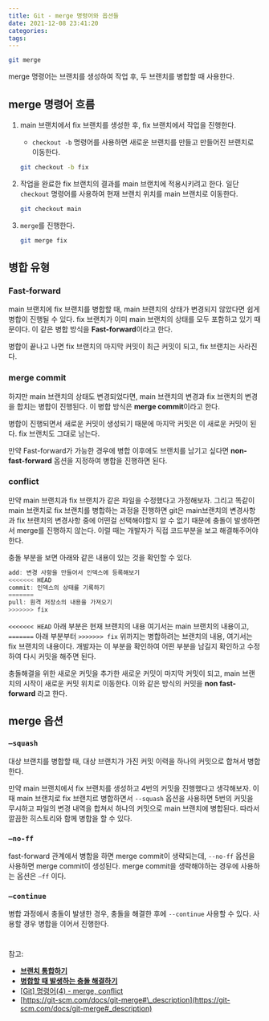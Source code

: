```yaml
---
title: Git - merge 명령어와 옵션들
date: 2021-12-08 23:41:20
categories:
tags:
---
```


```bash
git merge
```

merge 명령어는 브랜치를 생성하여 작업 후, 두 브랜치를 병합할 때 사용한다.

#####

## merge 명령어 흐름

1. main 브랜치에서 fix 브랜치를 생성한 후, fix 브랜치에서 작업을 진행한다.

   - `checkout -b` 명령어를 사용하면 새로운 브랜치를 만들고 만들어진 브랜치로 이동한다.

   ```bash
   git checkout -b fix
   ```

2. 작업을 완료한 fix 브랜치의 결과를 main 브랜치에 적용시키려고 한다. 일단 `checkout` 명령어를 사용하여 현재 브랜치 위치를 main 브랜치로 이동한다.

   ```bash
   git checkout main
   ```

3. `merge`를 진행한다.

   ```bash
   git merge fix
   ```

#####

## 병합 유형

### Fast-forward

main 브랜치에 fix 브랜치를 병합할 때, main 브랜치의 상태가 변경되지 않았다면 쉽게 병합이 진행될 수 있다. fix 브랜치가 이미 main 브랜치의 상태를 모두 포함하고 있기 때문이다. 이 같은 병합 방식을 **Fast-forward**이라고 한다.

병합이 끝나고 나면 fix 브랜치의 마지막 커밋이 최근 커밋이 되고, fix 브랜치는 사라진다.

### merge commit

하지만 main 브랜치의 상태도 변경되었다면, main 브랜치의 변경과 fix 브랜치의 변경을 합치는 병합이 진행된다. 이 병합 방식은 **merge commit**이라고 한다.

병합이 진행되면서 새로운 커밋이 생성되기 때문에 마지막 커밋은 이 새로운 커밋이 된다. fix 브랜치도 그대로 남는다.

만약 Fast-forward가 가능한 경우에 병합 이후에도 브랜치를 남기고 싶다면 **non-fast-forward** 옵션을 지정하여 병합을 진행하면 된다.

### conflict

만약 main 브랜치과 fix 브랜치가 같은 파일을 수정했다고 가정해보자. 그리고 똑같이 main 브랜치로 fix 브랜치를 병합하는 과정을 진행하면 git은 main브랜치의 변경사항과 fix 브랜치의 변경사항 중에 어떤걸 선택해야할지 알 수 없기 때문에 충돌이 발생하면서 merge를 진행하지 않는다. 이럴 때는 개발자가 직접 코드부분을 보고 해결해주어야 한다.

충돌 부분을 보면 아래와 같은 내용이 있는 것을 확인할 수 있다.

```jsx
add: 변경 사항을 만들어서 인덱스에 등록해보기
<<<<<<< HEAD
commit: 인덱스의 상태를 기록하기
=======
pull: 원격 저장소의 내용을 가져오기
>>>>>>> fix
```

`<<<<<<< HEAD` 아래 부분은 현재 브랜치의 내용 여기서는 main 브랜치의 내용이고, `=======` 아래 부분부터 `>>>>>>> fix` 위까지는 병합하려는 브랜치의 내용, 여기서는 fix 브랜치의 내용이다. 개발자는 이 부분을 확인하여 어떤 부분을 남길지 확인하고 수정하여 다시 커밋을 해주면 된다.

충돌해결을 위한 새로운 커밋을 추가한 새로운 커밋이 마지막 커밋이 되고, main 브랜치의 시작이 새로운 커밋 위치로 이동한다. 이와 같은 방식의 커밋을 **non fast-forward** 라고 한다.

#####

## merge 옵션

### `—squash`

대상 브랜치를 병합할 때, 대상 브랜치가 가진 커밋 이력을 하나의 커밋으로 합쳐서 병합한다.

만약 main 브랜치에서 fix 브랜치를 생성하고 4번의 커밋을 진행했다고 생각해보자. 이 때 main 브랜치로 fix 브랜치르 병합하면서 `--squash` 옵션을 사용하면 5번의 커밋을 무시하고 파일의 변경 내역을 합쳐서 하나의 커밋으로 main 브랜치에 병합된다. 따라서 깔끔한 히스토리와 함께 병합을 할 수 있다.

### `—no-ff`

fast-forward 관계에서 병합을 하면 merge commit이 생략되는데, `--no-ff` 옵션을 사용하면 merge commit이 생성된다. merge commit을 생략해야하는 경우에 사용하는 옵션은 `—ff` 이다.

### `—continue`

병합 과정에서 충돌이 발생한 경우, 충돌을 해결한 후에 `--continue` 사용할 수 있다. 사용할 경우 병합을 이어서 진행한다.

#

참고:

- **[브랜치 통합하기](https://backlog.com/git-tutorial/kr/stepup/stepup1_4.html)**
- **[병합할 때 발생하는 충돌 해결하기](https://backlog.com/git-tutorial/kr/stepup/stepup2_7.html)**
- [[Git] 명령어(4) - merge, conflict](https://victorydntmd.tistory.com/78)
- [https://git-scm.com/docs/git-merge#\_description](https://git-scm.com/docs/git-merge#_description)
